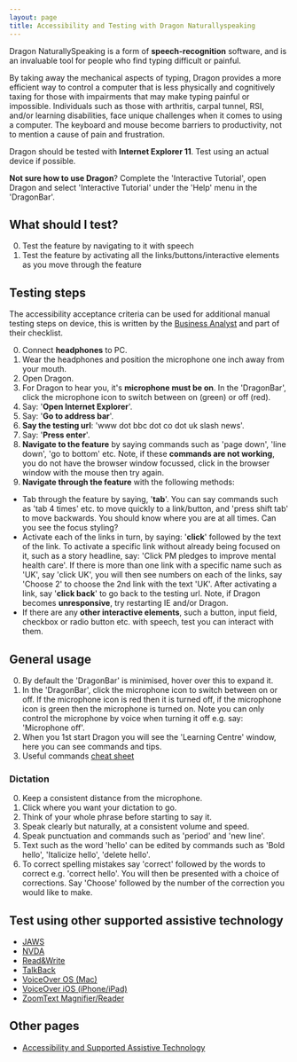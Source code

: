 ```yaml
---
layout: page
title: Accessibility and Testing with Dragon Naturallyspeaking
---
```


Dragon NaturallySpeaking is a form of **speech-recognition** software, and is an invaluable tool for people who find typing difficult or painful. 

By taking away the mechanical aspects of typing, Dragon provides a more efficient way to control a computer that is less physically and cognitively taxing for those with impairments that may make typing painful or impossible. Individuals such as those with arthritis, carpal tunnel, RSI, and/or learning disabilities, face unique challenges when it comes to using a computer. The keyboard and mouse become barriers to productivity, not to mention a cause of pain and frustration.

Dragon should be tested with **Internet Explorer 11**. Test using an actual device if possible.

**Not sure how to use Dragon**? Complete the 'Interactive Tutorial', open Dragon and select 'Interactive Tutorial' under the 'Help' menu in the 'DragonBar'.

## What should I test?

0. Test the feature by navigating to it with speech
1. Test the feature by activating all the links/buttons/interactive elements as you move through the feature

## Testing steps

The accessibility acceptance criteria can be used for additional manual testing steps on device, this is written by the [Business Analyst](accessibility-news-and-business-analysts) and part of their checklist.

0. Connect **headphones** to PC.
1. Wear the headphones and position the microphone one inch away from your mouth.
1. Open Dragon.
2. For Dragon to hear you, it's **microphone must be on**. In the 'DragonBar', click the microphone icon to switch between on (green) or off (red).
3. Say: '**Open Internet Explorer**'.
4. Say: '**Go to address bar**'.
5. **Say the testing url**: 'www dot bbc dot co dot uk slash news'.
6. Say: '**Press enter**'.
7. **Navigate to the feature** by saying commands such as 'page down', 'line down', 'go to bottom' etc. Note, if these **commands are not working**, you do not have the browser window focussed, click in the browser window with the mouse then try again.
8. **Navigate through the feature** with the following methods:
- Tab through the feature by saying, '**tab**'. You can say commands such as 'tab 4 times' etc. to move quickly to a link/button, and 'press shift tab' to move backwards. You should know where you are at all times. Can you see the focus styling?
- Activate each of the links in turn, by saying: '**click**' followed by the text of the link. To activate a specific link without already being focused on it, such as a story headline, say: 'Click PM pledges to improve mental health care'. If there is more than one link with a specific name such as 'UK', say 'click UK', you will then see numbers on each of the links, say 'Choose 2' to choose the 2nd link with the text 'UK'. After activating a link, say '**click back**' to go back to the testing url. Note, if Dragon becomes **unresponsive**, try restarting IE and/or Dragon.
- If there are any **other interactive elements**, such a button, input field, checkbox or radio button etc. with speech, test you can interact with them.

## General usage

0. By default the 'DragonBar' is minimised, hover over this to expand it.
1. In the 'DragonBar', click the microphone icon to switch between on or off. If the microphone icon is red then it is turned off, if the microphone icon is green then the microphone is turned on. Note you can only control the microphone by voice when turning it off e.g. say: 'Microphone off'.
2. When you 1st start Dragon you will see the 'Learning Centre' window, here you can see commands and tips.
3. Useful commands [cheat sheet](http://supportcontent.nuance.com/kbfiles/16477-dns13commandcheatsheet.pdf) 

### Dictation

0. Keep a consistent distance from the microphone.
1. Click where you want your dictation to go.
2. Think of your whole phrase before starting to say it.
3. Speak clearly but naturally, at a consistent volume and speed.
4. Speak punctuation and commands such as 'period' and 'new line'.
5. Text such as the word 'hello' can be edited by commands such as 'Bold hello', 'Italicize hello', 'delete hello'.
6. To correct spelling mistakes say 'correct' followed by the words to correct e.g. 'correct hello'. You will then be presented with a choice of corrections. Say 'Choose' followed by the number of the correction you would like to make.

## Test using other supported assistive technology

- [JAWS](accessibility-and-testing-with-jaws)
- [NVDA](accessibility-and-testing-with-nvda)
- [Read&Write](accessibility-and-testing-with-read-and-write)
- [TalkBack](accessibility-and-testing-with-talkback)
- [VoiceOver OS (Mac)](accessibility-and-testing-with-voiceover-os)
- [VoiceOver iOS (iPhone/iPad)](accessibility-and-testing-with-voiceover-ios)
- [ZoomText Magnifier/Reader](accessibility-and-testing-with-zoomtext)

## Other pages

- [Accessibility and Supported Assistive Technology](accessibility-and-supported-assistive-technology)